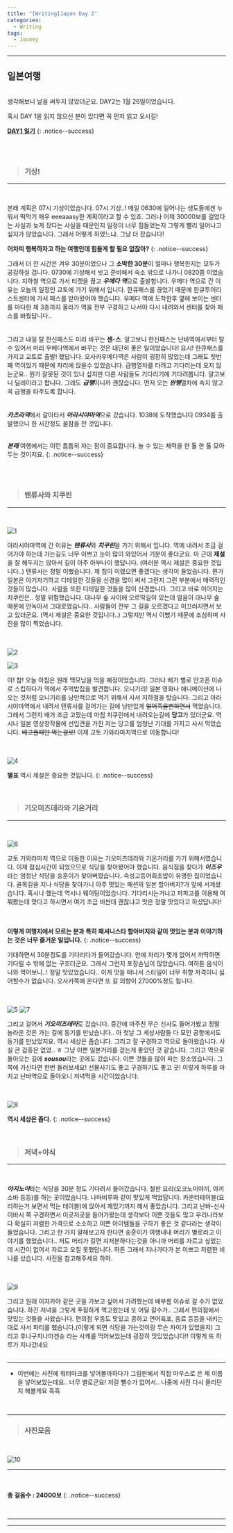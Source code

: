 ```yaml
---
title: "[Writing]Japan Day 2"
categories:
  - Writing
tags:
  - Jouney
---
```

***
## **일본여행**

<br>
생각해보니 날을 써두지 않았더군요. DAY2는 1월 26일이었습니다.   

혹시 DAY 1을 읽지 않으신 분이 있다면 꼭 먼저 읽고 오시길!   

**[DAY1 일기](https://benipine.github.io/writing/Writing-Japan-Day-1/)**
{: .notice--success}   



<br><br>

> ### **기상!**
***

<br>

본래 계획은 07시 기상이었습니다. 07시 기상..! 매일 0630에 일어나는 생도들에겐 누워서 떡먹기 매우 eeeaaasy한 계획이라고 할 수 있죠. 그러나 어제 30000보를 걸었다는 사실과 늦게 잤다는 사실을 때문인지 일정이 너무 힘들었는지 그렇게 빨리 일어나고 싶지가 않았습니다. 그래서 어떻게 하였느냐. 그냥 더 잤습니다!
<br>

**어차피 행복하자고 하는 여행인데 힘들게 할 필요 없잖아?**
{: .notice--success}

그래서 더 잔 시간은 겨우 30분이었으나 그 **소박한 30분**이 얼마나 행복한지는 모두가 공감하실 겁니다. 0730에 기상해서 씻고 준비해서 숙소 밖으로 나가니 0820쯤 이었습니다. 지하철 역으로 가서 티켓을 끊고 ***우메다 역***으로 출발합니다. 우메다 역으로 간 이유는 오늘의 일정인 교토에 가기 위해서 입니다. 한큐패스를 끊었기 때문에 한큐투어리스트센터에 가서 패스를 받아왔어야 했습니다. 우메다 역에 도착한후 옆에 보이는 센터를 마다한 체 3층까지 올라가 역을 전부 구경하고 나서야 다시 내려와서 센터를 찾아 패스를 바꿨답니다..   
<br><br>
그리고 내일 탈 한신패스도 미리 바꾸는 **센-스**. 알고보니 한신패스는 난바역에서부터 탈 수 있어서 미리 우메다역에서 바꾸는 것은 대단히 좋은 일이었습니다! 요시! 한큐패스를 가지고 교토로 출발! 했답니다. 오사카우메다역은 사람이 굉장히 많았는데 그래도 첫번째 역이었기 때문에 자리에 앉을수 있었습니다. 급행열차를 타려고 기다리는데 오지 않는군요.. 뭔가 잘못된 것이 있나 싶지만 다른 사람들도 기다리기에 기다려봅니다. 알고보니 딜레이라고 합니다. 그래도 ***급행***이니까 괜찮습니다. 먼저 오는 ***완행***열차에 속지 않고 꼭 급행을 타주도록 합니다.    
<br><br>
***카츠라역***에서 갈아타서 ***아라시야마역***으로 갔습니다. 1038에 도착했습니다 0934쯤 출발했으니 한 시간정도 꿀잠을 잔 것입니다.    
<br>

***본래*** 여행에서는 이런 틈틈히 자는 잠이 중요합니다. 놀 수 있는 체력을 한 톨 한 톨 모아두는 것이지요.
{: .notice--success}   

<br><br>

> ### **텐류사와 치쿠린**
***

<br>


![1](https://i.ibb.co/6D63tjn/1.jpg)

아라시야마역에 간 이유는 ***텐류사***와 ***치쿠린***을 가기 위해서 입니다. 역에 내려서 조금 걸어가야 하는데 가는길도 너무 이쁘고 눈이 많이 와있어서 기분이 좋더군요. 아 근데 **제설**을 잘 해두지는 않아서 길이 아주 아부나이 했답니다. (여러분 역시 제설은 중요한 것입니다..) 텐류사는 정말 이뻤습니다. 제 집이 이랬으면 좋겠다는 생각이 들었습니다. 뭔가 일본은 아기자기하고 디테일한 것들을 신경을 많이 써서 그런지 그런 부분에서 매력적인 것들이 많습니다. 사람들 또한 디테일한 것들을 많이 신경씁니다. 그리고 바로 이어지는 치쿠린은.. 정말 위험했습니다. 대나무 숲 사이에 오르막길이 있는데 얼음이 대나무 숲 때문에 안녹아서 그대로였습니다.. 사람들이 전부 그 길을 오르겠다고 미끄러지면서 보고 있더군요. (역시 제설은 중요한 것입니다..) 그렇지만 역시 이뻤기 때문에 조심하며 사진을 많이 찍었습니다.    
<br><br>

![2](https://i.ibb.co/LZL413C/2.jpg)
<br>

![3](https://i.ibb.co/FbxsqNm/3.jpg)

아! 참! 오늘 아침은 원래 맥모닝을 먹을 예정이었습니다. 그러나 배가 별로 안고픈 이슈로 스킵하다가 역에서 주먹밥집을 발견합니다. 오니기리! 일본 영화나 애니메이션에 나오는 것처럼 오니기리를 낭만적으로 먹기 위해서 사서 지하철을 탔습니다. 그리고 아라시야마역에서 내려서 텐류사를 걸어가는 길에 낭만있게 ~~얼어죽을뻔하면서~~ 먹었습니다. 그래서 그런지 배가 조금 고팠는데 마침 치쿠린에서 내려오는길에 **당고**가 있더군요. 역시나 일본 영상창작물에 선입견을 가진 저는 당고를 엄청난 기대를 가지고 사서 먹었습니다. ~~배고플때만 먹는걸로!~~ 이제 교토 가와라마치역으로 이동합니다!    
<br><br>

![4](https://i.ibb.co/qnty4vt/4.jpg)   

**별표** 역시 제설은 중요한 것입니다.
{: .notice--success}

<br>

> ### **기오미즈데라와 기온거리**
***

<br>

![6](https://i.ibb.co/wRQPKTw/6.jpg)

교토 가와라마치 역으로 이동한 이유는 기오미즈데라와 기온거리를 가기 위해서였습니다. 이제 점심시간이 되었으므로 식당을 찾아봤어야 했습니다. 음식점을 찾다가 ***이즈우***라는 엄청난 식당을 송훈이가 찾아버렸습니다. 숙성고등어회초밥이 유명한 집이었습니다. 골목길을 지나 식당을 찾아가니 아주 멋있는 패션의 일본 할아버지?가 앞에 서계셨습니다. 혹시나 했는데 역시나 웨이팅이었습니다. 기다리시는거냐고 파파고를 이용해 여쭤봤는데 맞다고 하시면서 여기 조금 비싼데 괜찮냐고 맛은 정말 맛있다고 하셨답니다!    
<br><br>

**이렇게 여행지에서 모르는 분과 특히 패셔니스타 할아버지와 같이 멋있는 분과 이야기하는 것은 너무 즐거운 일입니다.**
{: .notice--success}
<br>

기대하면서 30분정도를 기다리다가 들어갔습니다. 안에 자리가 몇개 없어서 까딱하면 기다릴 수 밖에 없는 구조더군요. 그래서 그런지 포장손님이 많았습니다. 여하튼 음식이 나와 먹어보니..! 정말 맛있었습니다.. 이게 맛을 떠나서 스타일이 너무 취향 저격이니 싫어할수가 없습니다. 오사카쪽에 온다면 또 갈 의향이 27000%정도 됩니다.    
<br><br>

![5](https://i.ibb.co/kHC8vh7/5.jpg)
![7](https://i.ibb.co/ts3xsGL/7.jpg)

그리고 걸어서 ***기오미즈데라***로 갔습니다. 중간에 마주친 무슨 신사도 들어가봤고 정말 놀라운 것은 가는 길에 동기를 만났습니다.. 아 첫날 그 세상사람들 다 모인 공항에서도 동기를 만났었지요. 역시 세상은 좁습니다. 그리고 잘 구경하고 역으로 돌아왔습니다. 사실 큰 감흥은 없었.. ㅎ 그냥 이쁜 일본거리를 걷는게 좋았던 것 같습니다. 그리고 역으로 돌아오는 길에 ***sousou***라는 곳에도 갔습니다. 이쁜 것들을 많이 파는 장소였습니다. 그쪽에 가신다면 한번 들러보세요! 선물사기도 좋고 구경하기도 좋고 굿! 이렇게 하루를 마치고 난바역으로 돌아오니 저녁먹을 시간이었습니다.    
<br><br>

![8](https://i.ibb.co/VYJNyFK/8.jpg)

**역시 세상은 좁다.**
{: .notice--success}

<br>

> ### **저녁+야식**
***

<br>

***아지노야***라는 식당을 30분 정도 기다려서 들어갔습니다. 철판 요리(오코노미야끼, 야끼소바 등등)를 하는 곳이었습니다. 나마비루와 같이 맛있게 먹었답니다. 카운터테이블(요리하는거 보면서 먹는 테이블)에 앉아서 재밌기까지 해서 좋았습니다. 그리고 난바-신사이바시 쪽 구경하면서 이곳저곳을 들어가봤는데 생각보다 이쁜 것들도 많고 우리나라보다 확실히 저렴한 가격으로 소소하고 이쁜 아이템들을 구하기 좋은 것 같다라는 생각이 들었습니다. 그리고 한 가지 말해보고자 한다면 송훈이가 여행내내 머리가 별로라고 이야기를 했었습니다.. 저도 머리가 길면 지저분하다는것을 아니까 머리를 자르고 싶었는데 시간이 없어서 자르고 오질 못했답니다. 하튼 그래서 지나가다가 본 이쁘고 저렴한 비니를 샀습니다. 사진을 참고해주세요 하하.   
<br><br>

![9](https://i.ibb.co/QKZYkg2/9.jpg)

그리고 원래 이자카야 같은 곳을 가보고 싶어서 가려했는데 배부름 이슈로 갈 수가 없었습니다. 하긴 저녁을 그렇게 푸짐하게 먹고왔는데 또 어딜 갈수가.. 그래서 편의점에서 맛있는 것들을 사왔습니다. 편의점 우동도 맛있고 콩하고 연어육포, 음료 등등을 내키는대로 사서 파티를 했습니다.(이렇게 되면 식당을 가는것이랑 무슨 차이가 있었을지) 그리고 후나구치나마겐슈 라는 사케를 먹어보았는데 굉장히 맛있었습니다!! 이렇게 또 하루가 지나갔네요
<br><br>
***
+ 이번에는 사진에 워터마크를 넣어볼까하다가 그림판에서 직접 마우스로 쓴 제 이름을 넣어보았는데요.. 너무 별로군요! 저걸 뺄수가 없어서.. 나중에 사진 다시 올리던지 해볼게요 흑흑 

<br>

***

> ### **사진모음**


<br>

![10](https://i.ibb.co/fSsHgKv/10.jpg)


***
<br><br>
**총 걸음수 : 24000보**
{: .notice--success}

<br>

***

***